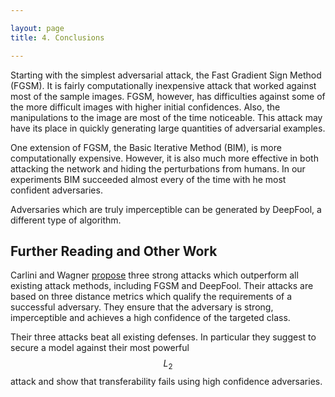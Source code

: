 ```yaml
---

layout: page
title: 4. Conclusions

---
```


Starting with the simplest adversarial attack, the Fast Gradient Sign Method (FGSM). It is fairly computationally inexpensive attack that worked against most of the sample images. FGSM, however, has difficulties against some of the more difficult images with higher initial confidences.  Also, the manipulations to the image are most of the time noticeable. This attack may have its place in quickly generating large quantities of adversarial examples.

One extension of FGSM, the Basic Iterative Method (BIM), is more computationally expensive. However, it is also much more effective in both attacking the network and hiding the perturbations from humans. In our experiments BIM succeeded almost every of the time with he most confident adversaries.

Adversaries which are truly imperceptible can be generated by DeepFool, a different type of algorithm.

## Further Reading and Other Work
Carlini and Wagner [propose](http://arxiv.org/abs/1608.04644) three strong attacks which outperform all existing attack methods, including FGSM and DeepFool. Their attacks are based on three distance metrics which qualify the requirements of a successful adversary. They ensure that the adversary is strong, imperceptible and achieves a high confidence of the targeted class. 

Their three attacks beat all existing defenses. In particular they suggest to secure a model against their most powerful $$L_{2}$$ attack and show that transferability fails using high confidence adversaries.
